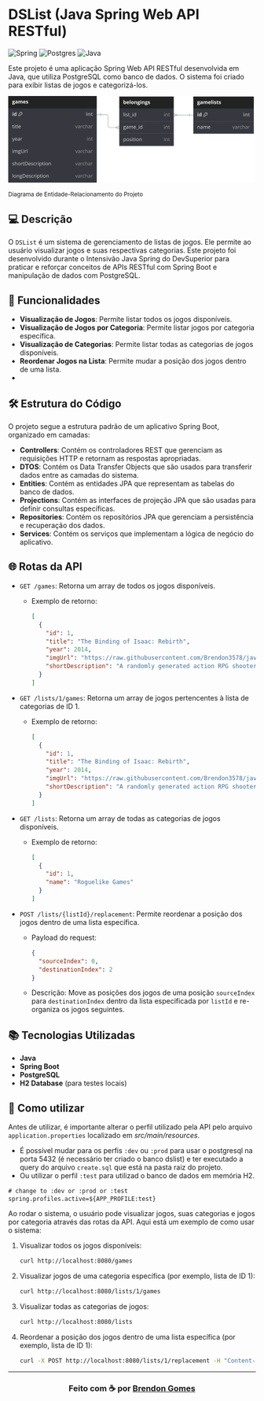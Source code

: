 # DSList (Java Spring Web API RESTful)

![Spring](https://img.shields.io/badge/spring-%236DB33F.svg?style=for-the-badge&logo=spring&logoColor=white)
![Postgres](https://img.shields.io/badge/postgres-%23316192.svg?style=for-the-badge&logo=postgresql&logoColor=white)
![Java](https://img.shields.io/badge/java-%23ED8B00.svg?style=for-the-badge&logo=openjdk&logoColor=white)

Este projeto é uma aplicação Spring Web API RESTful desenvolvida em Java, que utiliza PostgreSQL como banco de dados. O sistema foi criado para exibir listas de jogos e categorizá-los.

![Diagrama das Entidades do Projeto](./docs/diagram.svg)

<small>

Diagrama de Entidade-Relacionamento do Projeto

</small>

## 💻 Descrição

O `DSList` é um sistema de gerenciamento de listas de jogos.
Ele permite ao usuário visualizar jogos e suas respectivas categorias.
Este projeto foi desenvolvido durante o Intensivão Java Spring do DevSuperior para praticar e reforçar conceitos de APIs RESTful com Spring Boot e manipulação de dados com PostgreSQL.

## 🔎 Funcionalidades

- **Visualização de Jogos**: Permite listar todos os jogos disponíveis.
- **Visualização de Jogos por Categoria**: Permite listar jogos por categoria específica.
- **Visualização de Categorias**: Permite listar todas as categorias de jogos disponíveis.
- **Reordenar Jogos na Lista**: Permite mudar a posição dos jogos dentro de uma lista.
- 
## 🛠️ Estrutura do Código

O projeto segue a estrutura padrão de um aplicativo Spring Boot, organizado em camadas:

- **Controllers**: Contém os controladores REST que gerenciam as requisições HTTP e retornam as respostas apropriadas.
- **DTOS**: Contém os Data Transfer Objects que são usados para transferir dados entre as camadas do sistema.
- **Entities**: Contém as entidades JPA que representam as tabelas do banco de dados.
- **Projections**: Contém as interfaces de projeção JPA que são usadas para definir consultas específicas.
- **Repositories**: Contém os repositórios JPA que gerenciam a persistência e recuperação dos dados.
- **Services**: Contém os serviços que implementam a lógica de negócio do aplicativo.


## 🌐 Rotas da API

- `GET /games`: Retorna um array de todos os jogos disponíveis.
    - Exemplo de retorno:
      ```json
      [
        {
          "id": 1,
          "title": "The Binding of Isaac: Rebirth",
          "year": 2014,
          "imgUrl": "https://raw.githubusercontent.com/Brendon3578/java-dslist/main/game-images/the-binding-of-isaac-rebirth.jpg",
          "shortDescription": "A randomly generated action RPG shooter."
        }
      ]
      ```

- `GET /lists/1/games`: Retorna um array de jogos pertencentes à lista de categorias de ID 1.
    - Exemplo de retorno:
      ```json
      [
        {
          "id": 1,
          "title": "The Binding of Isaac: Rebirth",
          "year": 2014,
          "imgUrl": "https://raw.githubusercontent.com/Brendon3578/java-dslist/main/game-images/the-binding-of-isaac-rebirth.jpg",
          "shortDescription": "A randomly generated action RPG shooter."
        }
      ]
      ```

- `GET /lists`: Retorna um array de todas as categorias de jogos disponíveis.
    - Exemplo de retorno:
      ```json
      [
        {
          "id": 1,
          "name": "Roguelike Games"
        }
      ]
      ```

- `POST /lists/{listId}/replacement`: Permite reordenar a posição dos jogos dentro de uma lista específica.
    - Payload do request:
      ```json
      {
        "sourceIndex": 0,
        "destinationIndex": 2
      }
      ```
    - Descrição: Move as posições dos jogos de uma posição `sourceIndex` para `destinationIndex` dentro da lista especificada por `listId` e re-organiza os jogos seguintes.


## 📚 Tecnologias Utilizadas

- **Java**
- **Spring Boot**
- **PostgreSQL**
- **H2 Database** (para testes locais)

## 🎉 Como utilizar

Antes de utilizar, é importante alterar o perfil utilizado pela API pelo arquivo `application.properties` localizado em *src/main/resources*.

- É possível mudar para os perfis `:dev` ou `:prod` para usar o postgresql na porta 5432 (é necessário ter criado o banco dslist) e ter executado a query do arquivo `create.sql` que está na pasta raiz do projeto.
- Ou utilizar o perfil `:test` para utilizad o banco de dados em memória H2.

```properties
# change to :dev or :prod or :test
spring.profiles.active=${APP_PROFILE:test}
```

Ao rodar o sistema, o usuário pode visualizar jogos, suas categorias e jogos por categoria através das rotas da API. Aqui está um exemplo de como usar o sistema:

1. Visualizar todos os jogos disponíveis:
    ```sh
    curl http://localhost:8080/games
    ```
2. Visualizar jogos de uma categoria específica (por exemplo, lista de ID 1):
    ```sh
    curl http://localhost:8080/lists/1/games
    ```
3. Visualizar todas as categorias de jogos:
    ```sh
    curl http://localhost:8080/lists
    ```
4. Reordenar a posição dos jogos dentro de uma lista específica (por exemplo, lista de ID 1):
   ```sh
   curl -X POST http://localhost:8080/lists/1/replacement -H "Content-Type: application/json" -d '{"sourceIndex":0,"destinationIndex":2}'
    ```

---

<h3 align="center">
    Feito com ☕ por <a href="https://github.com/Brendon3578">Brendon Gomes</a>
</h3>